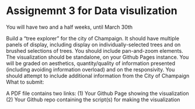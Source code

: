 # Assignemnt 3 for Data visulization 
You will have two and a half weeks, until March 30th

Build a “tree explorer” for the city of Champaign.
It should have multiple panels of display, including display on individually-selected trees and on brushed selections of trees.
You should include pan-and-zoom elements.
The visualization should be standalone, on your Github Pages instance.
You will be graded on aesthetics, quantity/quality of information presented (including avoiding information overload) and on the responsivity.
You should attempt to include additional information from the City of Champaign
What to submit:

A PDF file contains two links:
(1) Your Github Page showing the visualization
(2) Your Github repo containing the script(s) for making the visualization
